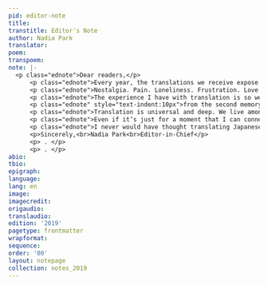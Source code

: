 ```yaml
---
pid: editor-note
title: 
transtitle: Editor's Note
author: Nadia Park
translator: 
poem: 
transpoem: 
note: |-
  <p class="ednote">Dear readers,</p>
      <p class="ednote">Every year, the translations we receive expose me, teach me, and remind me to be more observant, more gentle, more introspective, and more compassionate, and to further engage with my translations and with people. I become enchanted by the stories I read, wondering who the translator is, who the poet is, captured and absorbed by the words in front of me. I relish interactions I have with others, staying curious and aware of the perspectives of those around me. They remind me to stay relatable, to stay humble, and to stay vulnerable.</p>
      <p class="ednote">Nostalgia. Pain. Loneliness. Frustration. Love. Admiration. These are just a few of the emotions that are contained in this year’s magazine in the most raw forms possible. They are naked, but as feelings, they are also approachable. I find translation to be a process in which people can be personal, which I feel is so valuable to us as humans and what truly allows all of us to connect. As translators, we help readers discover themselves and realize their vulnerable feelings in the process. Perhaps those readers are ourselves.</p>
      <p class="ednote">The experience I have with translation is so well-encompassed by the words of the <em>DoubleSpeak</em> staff translation of Amina Saïd’s “j’eus dix ans le ciel en tête,” or “i was ten years old head in the sky:”</p>
      <p class="ednote" style="text-indent:10px">from the second memory of words<br>the most real emotion is born</p>
      <p class="ednote">Translation is universal and deep. We live among languages, we live through languages and we express ourselves through languages. The more languages I discover and the more translations I read, the more I realize we need translation. It provides a sense of belonging, a sense of connection, and sometimes a sense of happiness, hatred, or hope. We are then able to stay human with our raw emotions, and languages help to discover and define our identities through them, guiding us through the unknown.</p>
      <p class="ednote">Even if it’s just for a moment that I can connect with an emotion or with someone, that time spent is invaluable. As my grandfather recently said in a conversation, “<span lang="ko">가까이 하기엔 너무 먼 당신</span>,” or,“I want to keep you close, but you’re too far away.” I feel this way about my relationship with translation, with <em>DoubleSpeak</em>, and all the people I meet. There’s a sense of ephemerality in every aspect of this magazine, but translation still allows me to feel grounded, to feel hopeful. I respect and appreciate others, and build compassion for them, even through a few exchanges of words.</p>
      <p class="ednote">I never would have thought translating Japanese manga and anime would guide me into finding so many people who are passionate about sharing stories through their translations. I am forever grateful for this magazine, for my staff, for our advisors, for translation, for languages, and for you.</p>
      <p>Sincerely,<br>Nadia Park<br>Editor-in-Chief</p>
      <p> . </p>
      <p> . </p>
abio: 
tbio: 
epigraph: 
language: 
lang: en
image: 
imagecredit: 
origaudio: 
translaudio: 
edition: '2019'
pagetype: frontmatter
wrapformat: 
sequence: 
order: '00'
layout: notepage
collection: notes_2019
---
```

